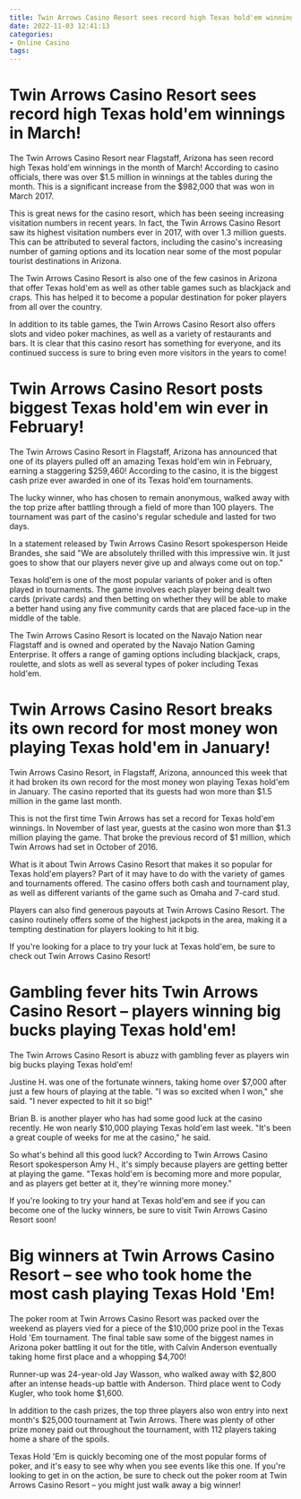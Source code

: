 ```yaml
---
title: Twin Arrows Casino Resort sees record high Texas hold'em winnings in March!
date: 2022-11-03 12:41:13
categories:
- Online Casino
tags:
---
```



#  Twin Arrows Casino Resort sees record high Texas hold'em winnings in March!

The Twin Arrows Casino Resort near Flagstaff, Arizona has seen record high Texas hold'em winnings in the month of March! According to casino officials, there was over $1.5 million in winnings at the tables during the month. This is a significant increase from the $982,000 that was won in March 2017.

This is great news for the casino resort, which has been seeing increasing visitation numbers in recent years. In fact, the Twin Arrows Casino Resort saw its highest visitation numbers ever in 2017, with over 1.3 million guests. This can be attributed to several factors, including the casino's increasing number of gaming options and its location near some of the most popular tourist destinations in Arizona.

The Twin Arrows Casino Resort is also one of the few casinos in Arizona that offer Texas hold'em as well as other table games such as blackjack and craps. This has helped it to become a popular destination for poker players from all over the country.

In addition to its table games, the Twin Arrows Casino Resort also offers slots and video poker machines, as well as a variety of restaurants and bars. It is clear that this casino resort has something for everyone, and its continued success is sure to bring even more visitors in the years to come!

#  Twin Arrows Casino Resort posts biggest Texas hold'em win ever in February!

The Twin Arrows Casino Resort in Flagstaff, Arizona has announced that one of its players pulled off an amazing Texas hold'em win in February, earning a staggering $259,460! According to the casino, it is the biggest cash prize ever awarded in one of its Texas hold'em tournaments.

The lucky winner, who has chosen to remain anonymous, walked away with the top prize after battling through a field of more than 100 players. The tournament was part of the casino's regular schedule and lasted for two days.

In a statement released by Twin Arrows Casino Resort spokesperson Heide Brandes, she said "We are absolutely thrilled with this impressive win. It just goes to show that our players never give up and always come out on top."

Texas hold'em is one of the most popular variants of poker and is often played in tournaments. The game involves each player being dealt two cards (private cards) and then betting on whether they will be able to make a better hand using any five community cards that are placed face-up in the middle of the table.

The Twin Arrows Casino Resort is located on the Navajo Nation near Flagstaff and is owned and operated by the Navajo Nation Gaming Enterprise. It offers a range of gaming options including blackjack, craps, roulette, and slots as well as several types of poker including Texas hold'em.

#  Twin Arrows Casino Resort breaks its own record for most money won playing Texas hold'em in January!

Twin Arrows Casino Resort, in Flagstaff, Arizona, announced this week that it had broken its own record for the most money won playing Texas hold'em in January. The casino reported that its guests had won more than $1.5 million in the game last month.

This is not the first time Twin Arrows has set a record for Texas hold'em winnings. In November of last year, guests at the casino won more than $1.3 million playing the game. That broke the previous record of $1 million, which Twin Arrows had set in October of 2016.

What is it about Twin Arrows Casino Resort that makes it so popular for Texas hold'em players? Part of it may have to do with the variety of games and tournaments offered. The casino offers both cash and tournament play, as well as different variants of the game such as Omaha and 7-card stud.

Players can also find generous payouts at Twin Arrows Casino Resort. The casino routinely offers some of the highest jackpots in the area, making it a tempting destination for players looking to hit it big.

If you're looking for a place to try your luck at Texas hold'em, be sure to check out Twin Arrows Casino Resort!

#  Gambling fever hits Twin Arrows Casino Resort – players winning big bucks playing Texas hold'em!

The Twin Arrows Casino Resort is abuzz with gambling fever as players win big bucks playing Texas hold'em!

Justine H. was one of the fortunate winners, taking home over $7,000 after just a few hours of playing at the table. "I was so excited when I won," she said. "I never expected to hit it so big!"

Brian B. is another player who has had some good luck at the casino recently. He won nearly $10,000 playing Texas hold'em last week. "It's been a great couple of weeks for me at the casino," he said.

So what's behind all this good luck? According to Twin Arrows Casino Resort spokesperson Amy H., it's simply because players are getting better at playing the game. "Texas hold'em is becoming more and more popular, and as players get better at it, they're winning more money."

If you're looking to try your hand at Texas hold'em and see if you can become one of the lucky winners, be sure to visit Twin Arrows Casino Resort soon!

#  Big winners at Twin Arrows Casino Resort – see who took home the most cash playing Texas Hold 'Em!

The poker room at Twin Arrows Casino Resort was packed over the weekend as players vied for a piece of the $10,000 prize pool in the Texas Hold 'Em tournament. The final table saw some of the biggest names in Arizona poker battling it out for the title, with Calvin Anderson eventually taking home first place and a whopping $4,700!

Runner-up was 24-year-old Jay Wasson, who walked away with $2,800 after an intense heads-up battle with Anderson. Third place went to Cody Kugler, who took home $1,600.

In addition to the cash prizes, the top three players also won entry into next month's $25,000 tournament at Twin Arrows. There was plenty of other prize money paid out throughout the tournament, with 112 players taking home a share of the spoils.

Texas Hold 'Em is quickly becoming one of the most popular forms of poker, and it's easy to see why when you see events like this one. If you're looking to get in on the action, be sure to check out the poker room at Twin Arrows Casino Resort – you might just walk away a big winner!